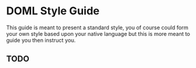 # DOML Style Guide

This guide is meant to present a standard style, you of course could form your own style based upon your native language but this is more meant to guide you then instruct you.

## TODO
